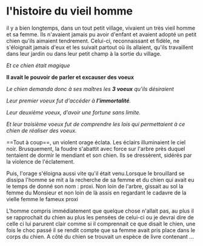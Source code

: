 
#  l'histoire du vieil homme


il  y a bien longtemps, dans un tout petit village, vivaient un très vieil homme et sa femme. Ils n'avaient jamais pu avoir d'enfant et avaient adopté un petit chien qu'ils aimaient tendrement. Celui-ci, reconnaissant et fidèle, ne s'éloignait jamais d'eux et les suivait partout où ils allaient, qu'ils travaillent dans leur jardin ou dans leur petit champ à la sortie du village.

_Et ce chien était magique_

**Il avait le pouvoir de parler et excauser des voeux**

_Le chien demanda donc à ses maîtres les **3 voeux** qu'ils désiraient_

*Leur premier voeux fut d'accéder à __l'immortalité__.*

*Leur deuxième voeux, d'avoir une fortune sans limite.*

*Et leur troisième voeux fut de comprendre les lois qui permettaient à ce chien de réaliser des voeux.*

==Tout à coup==, un violent orage éclata. Les éclairs illuminaient le ciel noir. Brusquement, la foudre s'abattit avec force sur l'arbre près duquel tentaient de dormir le mendiant et son chien. Ils se dressèrent, sidérés par la violence de l'éclatement.

Puis, l'orage s'éloigna aussi vite qu'il était venu.Lorsque le brouillard se dissipa l'homme se mit a la recherche de sa femme et du chien qui avait eu le temps de donné son nom : proxi.
Non loin de l'arbre, gissait au sol la femme du Monsieur et non loin de là assis en regardant le cadavre de la vielle femme le fameux proxi 

L'homme compris immédiatement que quelque chose n'allait pas, au plus il se rapprochait du chien au plus les pensées de celui-ci ou je devrai dire de celle ci lui parurent clair comme si il comprennait ce que disait le chien, une fois le choc passé il se rendit compte que sa femme avait pris place dans le corps du chien.
A côté du chien se trouvait un espèce de livre contenant ...    

